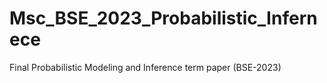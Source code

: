 # Msc_BSE_2023_Probabilistic_Infernece
Final Probabilistic Modeling and Inference term paper (BSE-2023)
